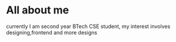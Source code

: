 # All about me
 currently I am second year BTech CSE student,
 my interest involves designing,frontend and more designs
